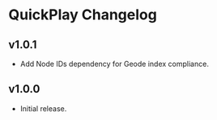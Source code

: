 # QuickPlay Changelog
## v1.0.1
- Add Node IDs dependency for Geode index compliance.
## v1.0.0
- Initial release.